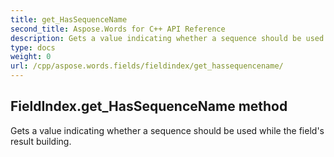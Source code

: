 ```yaml
---
title: get_HasSequenceName
second_title: Aspose.Words for C++ API Reference
description: Gets a value indicating whether a sequence should be used while the field's result building. 
type: docs
weight: 0
url: /cpp/aspose.words.fields/fieldindex/get_hassequencename/
---
```

## FieldIndex.get_HasSequenceName method


Gets a value indicating whether a sequence should be used while the field's result building. 


